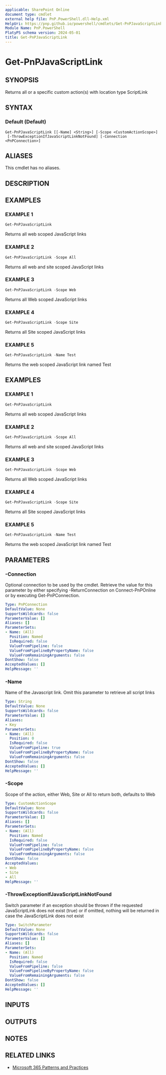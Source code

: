 ```yaml
---
applicable: SharePoint Online
document type: cmdlet
external help file: PnP.PowerShell.dll-Help.xml
HelpUri: https://pnp.github.io/powershell/cmdlets/Get-PnPJavaScriptLink.html
Module Name: PnP.PowerShell
PlatyPS schema version: 2024-05-01
title: Get-PnPJavaScriptLink
---
```


# Get-PnPJavaScriptLink

## SYNOPSIS

Returns all or a specific custom action(s) with location type ScriptLink

## SYNTAX

### Default (Default)

```
Get-PnPJavaScriptLink [[-Name] <String>] [-Scope <CustomActionScope>]
 [-ThrowExceptionIfJavaScriptLinkNotFound] [-Connection <PnPConnection>]
```

## ALIASES

This cmdlet has no aliases.

## DESCRIPTION

## EXAMPLES

### EXAMPLE 1
```powershell
Get-PnPJavaScriptLink
```

Returns all web scoped JavaScript links

### EXAMPLE 2
```powershell
Get-PnPJavaScriptLink -Scope All
```

Returns all web and site scoped JavaScript links

### EXAMPLE 3
```powershell
Get-PnPJavaScriptLink -Scope Web
```

Returns all Web scoped JavaScript links

### EXAMPLE 4
```powershell
Get-PnPJavaScriptLink -Scope Site
```

Returns all Site scoped JavaScript links

### EXAMPLE 5
```powershell
Get-PnPJavaScriptLink -Name Test
```

Returns the web scoped JavaScript link named Test

## EXAMPLES

### EXAMPLE 1

```powershell
Get-PnPJavaScriptLink
```

Returns all web scoped JavaScript links

### EXAMPLE 2

```powershell
Get-PnPJavaScriptLink -Scope All
```

Returns all web and site scoped JavaScript links

### EXAMPLE 3

```powershell
Get-PnPJavaScriptLink -Scope Web
```

Returns all Web scoped JavaScript links

### EXAMPLE 4

```powershell
Get-PnPJavaScriptLink -Scope Site
```

Returns all Site scoped JavaScript links

### EXAMPLE 5

```powershell
Get-PnPJavaScriptLink -Name Test
```

Returns the web scoped JavaScript link named Test

## PARAMETERS

### -Connection

Optional connection to be used by the cmdlet. Retrieve the value for this parameter by either specifying -ReturnConnection on Connect-PnPOnline or by executing Get-PnPConnection.

```yaml
Type: PnPConnection
DefaultValue: None
SupportsWildcards: false
ParameterValue: []
Aliases: []
ParameterSets:
- Name: (All)
  Position: Named
  IsRequired: false
  ValueFromPipeline: false
  ValueFromPipelineByPropertyName: false
  ValueFromRemainingArguments: false
DontShow: false
AcceptedValues: []
HelpMessage: ''
```

### -Name

Name of the Javascript link. Omit this parameter to retrieve all script links

```yaml
Type: String
DefaultValue: None
SupportsWildcards: false
ParameterValue: []
Aliases:
- Key
ParameterSets:
- Name: (All)
  Position: 0
  IsRequired: false
  ValueFromPipeline: true
  ValueFromPipelineByPropertyName: false
  ValueFromRemainingArguments: false
DontShow: false
AcceptedValues: []
HelpMessage: ''
```

### -Scope

Scope of the action, either Web, Site or All to return both, defaults to Web

```yaml
Type: CustomActionScope
DefaultValue: None
SupportsWildcards: false
ParameterValue: []
Aliases: []
ParameterSets:
- Name: (All)
  Position: Named
  IsRequired: false
  ValueFromPipeline: false
  ValueFromPipelineByPropertyName: false
  ValueFromRemainingArguments: false
DontShow: false
AcceptedValues:
- Web
- Site
- All
HelpMessage: ''
```

### -ThrowExceptionIfJavaScriptLinkNotFound

Switch parameter if an exception should be thrown if the requested JavaScriptLink does not exist (true) or if omitted, nothing will be returned in case the JavaScriptLink does not exist

```yaml
Type: SwitchParameter
DefaultValue: None
SupportsWildcards: false
ParameterValue: []
Aliases: []
ParameterSets:
- Name: (All)
  Position: Named
  IsRequired: false
  ValueFromPipeline: false
  ValueFromPipelineByPropertyName: false
  ValueFromRemainingArguments: false
DontShow: false
AcceptedValues: []
HelpMessage: ''
```

## INPUTS

## OUTPUTS

## NOTES

## RELATED LINKS

- [Microsoft 365 Patterns and Practices](https://aka.ms/m365pnp)
